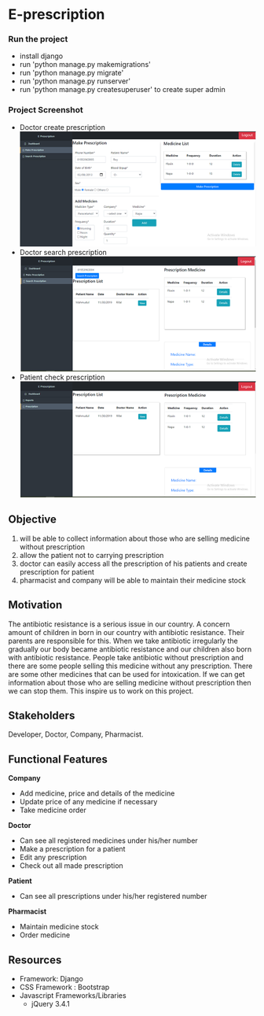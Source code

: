 # E-prescription
### Run the project
  * install django
  * run 'python manage.py makemigrations'
  * run 'python manage.py migrate'
  * run 'python manage.py runserver'
  * run 'python manage.py createsuperuser' to create super admin
### Project Screenshot 
 * Doctor create prescription <img src="Picture/doctor_make_prescripiton.png" alt="Screen"/>
 * Doctor search prescription <img src="Picture/doctor_search_prescription.png" alt="Screen"/>
 * Patient check prescription <img src="Picture/patient_see_prescription.png" alt="Screen"/>

## Objective
1. will be able to collect information about those who are selling medicine without prescription
2. allow the patient not to carrying prescription
3. doctor can easily access all the prescription of his patients and create prescription for patient 
4. pharmacist and company will be able to maintain their medicine stock

## Motivation
The antibiotic resistance is a serious issue in our country. A concern amount of children in born in our country with antibiotic resistance. Their parents are responsible for this. When we take antibiotic irregularly the gradually our body became antibiotic resistance and our children also born with antibiotic resistance. People take antibiotic without prescription and there are some people selling this medicine without any prescription. There are some other medicines that can be used for intoxication. If we can get information about those who are selling medicine without prescription then we can stop them. This inspire us to work on this project. 

## Stakeholders 
Developer, Doctor, Company, Pharmacist.

## Functional Features 
 **Company**
   * Add medicine, price and details of the medicine
   * Update price of any medicine if necessary
   * Take medicine order 

 **Doctor**
  *	Can see all registered medicines under his/her number
  *	Make a prescription for a patient
  *	Edit any prescription
  *	Check out all made prescription
 
 **Patient**
   * Can see all prescriptions under his/her registered number

 **Pharmacist**
   * Maintain medicine stock
   * Order medicine
   
## Resources 
* Framework: Django 
* CSS Framework : Bootstrap 
* Javascript Frameworks/Libraries
   * jQuery 3.4.1
   

 
